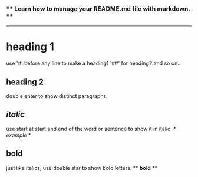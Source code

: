 ### ** **Learn how to manage your README.md file with markdown.** **
-----

# heading 1 

use '#' before any line to make a heading1 '##' for heading2 and so on..

## heading 2

double enter to show distinct paragraphs. 

## *italic*
use start at start and end of the word or sentence to show it in italic. * *example* *

## **bold**

just like italics, use double star to show bold letters.  ** **bold** **


